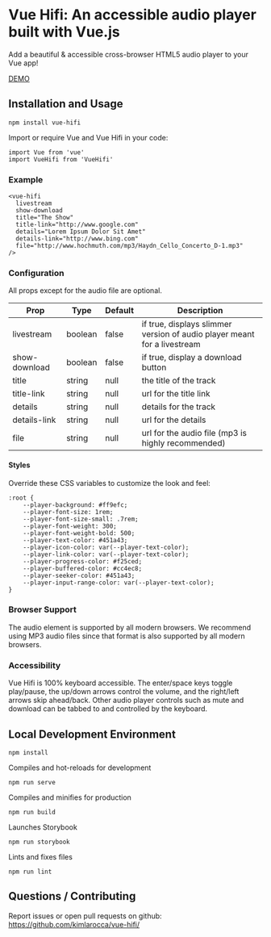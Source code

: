 # Vue Hifi: An accessible audio player built with Vue.js

Add a beautiful & accessible cross-browser HTML5 audio player to your Vue app!

[DEMO](http://vuehifi.kimlarocca.com)

## Installation and Usage

```
npm install vue-hifi
```

Import or require Vue and Vue Hifi in your code:

```
import Vue from 'vue'
import VueHifi from 'VueHifi'
```

### Example

``` 
<vue-hifi
  livestream
  show-download
  title="The Show"
  title-link="http://www.google.com"
  details="Lorem Ipsum Dolor Sit Amet"
  details-link="http://www.bing.com"
  file="http://www.hochmuth.com/mp3/Haydn_Cello_Concerto_D-1.mp3"
/>
```

### Configuration

All props except for the audio file are optional.

Prop | Type | Default | Description
--- | --- | --- | ---
livestream | boolean | false | if true, displays slimmer version of audio player meant for a livestream
show-download | boolean | false | if true, display a download button
title | string | null | the title of the track
title-link | string | null | url for the title link
details | string | null | details for the track
details-link | string | null | url for the details
file | string | null | url for the audio file (mp3 is highly recommended)

#### Styles

Override these CSS variables to customize the look and feel:

``` 
:root {
    --player-background: #ff9efc;
    --player-font-size: 1rem;
    --player-font-size-small: .7rem;
    --player-font-weight: 300;
    --player-font-weight-bold: 500;
    --player-text-color: #451a43;
    --player-icon-color: var(--player-text-color);
    --player-link-color: var(--player-text-color);
    --player-progress-color: #f25ced;
    --player-buffered-color: #cc4ec8;
    --player-seeker-color: #451a43;
    --player-input-range-color: var(--player-text-color);
}
``` 

### Browser Support

The audio element is supported by all modern browsers. We recommend using MP3 audio files since that format is also supported by all modern browsers.

### Accessibility

Vue Hifi is 100% keyboard accessible. The enter/space keys toggle play/pause, the up/down arrows control the volume, and the right/left arrows skip ahead/back. Other audio player controls such as mute and download can be tabbed to and controlled by the keyboard.

## Local Development Environment

```
npm install
```

Compiles and hot-reloads for development
```
npm run serve
```

Compiles and minifies for production
```
npm run build
```

Launches Storybook
```
npm run storybook
```

Lints and fixes files
```
npm run lint
```

## Questions / Contributing

Report issues or open pull requests on github: https://github.com/kimlarocca/vue-hifi/
